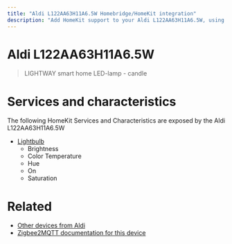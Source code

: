 ```yaml
---
title: "Aldi L122AA63H11A6.5W Homebridge/HomeKit integration"
description: "Add HomeKit support to your Aldi L122AA63H11A6.5W, using Homebridge, Zigbee2MQTT and homebridge-z2m."
---
```

<!---
This file has been GENERATED using src/docgen/docgen.ts
DO NOT EDIT THIS FILE MANUALLY!
-->
# Aldi L122AA63H11A6.5W
> LIGHTWAY smart home LED-lamp - candle


# Services and characteristics
The following HomeKit Services and Characteristics are exposed by
the Aldi L122AA63H11A6.5W

* [Lightbulb](../../light.md)
  * Brightness
  * Color Temperature
  * Hue
  * On
  * Saturation


# Related
* [Other devices from Aldi](../index.md#aldi)
* [Zigbee2MQTT documentation for this device](https://www.zigbee2mqtt.io/devices/L122AA63H11A6.5W.html)
